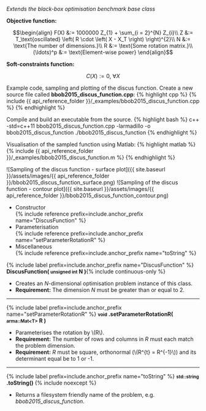 *Extends the black-box optimisation benchmark base class*

**Objective function:**

$$\begin{align}
F(X) &:= 1000000 Z_{1} + \sum_{i = 2}^{N} Z_{i}\\
Z &:= T_\text{oscillated} \left( R \cdot \left( X - X_T \right) \right)^{2}\\
N &:= \text{The number of dimensions.}\\
R &:= \text{Some rotation matrix.}\\
(\ldots)^p &:= \text{Element-wise power}
\end{align}$$

**Soft-constraints function:**

$$C(X) := 0, \ \forall X$$

Example code, sampling and plotting of the discus function.
Create a new source file called **bbob2015_discus_function.cpp**:
{% highlight cpp %}
{% include {{ api_reference_folder }}/_examples/bbob2015_discus_function.cpp %}
{% endhighlight %}

Compile and build an executable from the source.
{% highlight bash %}
c++ -std=c++11 bbob2015_discus_function.cpp -larmadillo -o bbob2015_discus_function
./bbob2015_discus_function
{% endhighlight %}

Visualisation of the sampled function using Matlab:
{% highlight matlab %}
{% include {{ api_reference_folder }}/_examples/bbob2015_discus_function.m %}
{% endhighlight %}

![Sampling of the discus function - surface plot]({{ site.baseurl }}/assets/images/{{ api_reference_folder }}/bbob2015_discus_function_surface.png)
![Sampling of the discus function - contour plot]({{ site.baseurl }}/assets/images/{{ api_reference_folder }}/bbob2015_discus_function_contour.png)

- Constructor<br>
  {% include reference prefix=include.anchor_prefix name="DiscusFunction" %}
- Parameterisation<br>
  {% include reference prefix=include.anchor_prefix name="setParameterRotationR" %}
- Miscellaneous<br>
  {% include reference prefix=include.anchor_prefix name="toString" %}

{% include label prefix=include.anchor_prefix name="DiscusFunction" %}
**DiscusFunction( <small>unsigned int</small> N )**{% include continuous-only %}

- Creates an *N*-dimensional optimisation problem instance of this class.
- **Requirement:** The dimension *N* must be greater than or equal to 2.

---
{% include label prefix=include.anchor_prefix name="setParameterRotationR" %}
**<small>void</small> .setParameterRotationR( <small>arma::Mat&lt;T&gt;</small> R )**

- Parameterises the rotation by \\(R\\).
- **Requirement:** The number of rows and columns in *R* must each match the problem dimension.
- **Requirement:** *R* must be square, orthonormal (\\(R^{t} = R^{-1}\\)) and its determinant equal be to 1 or -1.

---
{% include label prefix=include.anchor_prefix name="toString" %}
**<small>std::string</small> .toString()** {% include noexcept %}

- Returns a filesystem friendly name of the problem, e.g. *bbob2015_discus_function*.